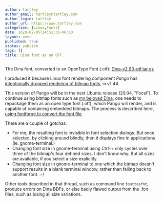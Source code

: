 ```yaml
---
author: tartley
author_email: tartley@tartley.com
author_login: tartley
author_url: https://www.tartley.com
categories: [Linux,Fonts]
date: 2020-02-05T14:51:33-06:00
layout: post
published: true
status: publish
tags: []
title: Dina font as an OTF.
---
```


The Dina font, converted to an OpenType Font (.otf): [Dina-v2.93-otf.tar.gz](/assets/2020/Dina-v2.93-otf.tar.gz)

I produced it because Linux font rendering component *Pango* has
[intentionally dropped rendering of bitmap fonts](https://gitlab.gnome.org/GNOME/pango/issues/386#note_570411),
in v1.44.

This version of Pango will be in the next Ubuntu release (20.04, "Focal"). 
To continue using bitmap fonts such as
[my beloved Dina](http://www.dcmembers.com/jibsen/download/61/),
one needs to repackage them as an open type font (.otf),
which Pango will render, and is capable of containing embedded bitmaps.
The process is described here,
[using fontforge to convert the font file](https://gitlab.gnome.org/GNOME/pango/issues/386#note_570411).

There are a couple of gotchas:

* For me, the resulting font is invisible in font selection dialogs. But once
  selected, by clicking around blindly, then it displays fine in applications
  (ie. gnome-terminal.)
* Changing font size in gnome-terminal using Ctrl-+ only cycles over three
  of the bitmap's four defined sizes. I don't know why. But all sizes are
  available, if you select a size explicitly.
* Changing font size in gnome-terminal to one which the bitmap doesn't support
  results in a blank terminal window, rather than falling back to another font.
  :-/

Other tools described in that thread, such as command line `fonttosfnt`,
produce errors on Dina BDFs, or else badly flawed output from the .fon
files, such as losing all size variations.

